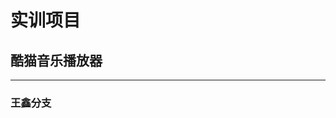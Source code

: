# 实训项目
## 酷猫音乐播放器
------------------------------------------------------------------------------------------------------------------------
### 王鑫分支
